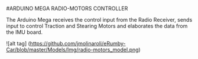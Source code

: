 #ARDUINO MEGA RADIO-MOTORS CONTROLLER

The Arduino Mega receives the control input from the Radio Receiver, sends input to control Traction and Stearing Motors and elaborates the data from the IMU board.


![alt tag] (https://github.com/jmolinaroli/eRumby-Car/blob/master/Models/Img/radio-motors_model.png)
